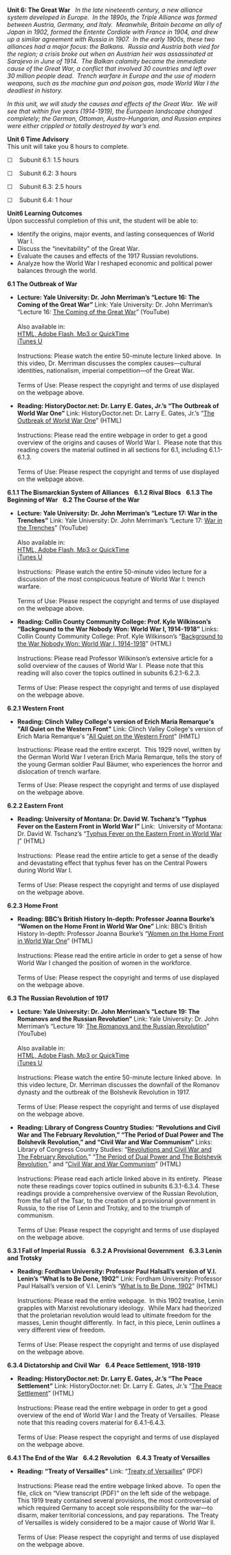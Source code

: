 **Unit 6: The Great War** <span id="6"></span> 
*In the late nineteenth century, a new alliance system developed in
Europe.  In the 1890s, the Triple Alliance was formed between Austria,
Germany, and Italy.  Meanwhile, Britain became an ally of Japan in 1902,
formed the Entente Cordiale with France in 1904, and drew up a similar
agreement with Russia in 1907.  In the early 1900s, these two alliances
had a major focus: the Balkans.  Russia and Austria both vied for the
region; a crisis broke out when an Austrian heir was assassinated at
Sarajevo in June of 1914.  The Balkan calamity became the immediate
cause of the Great War, a conflict that involved 30 countries and left
over 30 million people dead.  Trench warfare in Europe and the use of
modern weapons, such as the machine gun and poison gas, made World War I
the deadliest in history.*  
  
 *In this unit, we will study the causes and effects of the Great War. 
We will see that within five years (1914-1919), the European landscape
changed completely; the German, Ottoman, Austro-Hungarian, and Russian
empires were either crippled or totally destroyed by war’s end.*

**Unit 6 Time Advisory**  
This unit will take you 8 hours to complete.

☐    Subunit 6.1: 1.5 hours  
  
 ☐    Subunit 6.2: 3 hours  
  
 ☐    Subunit 6.3: 2.5 hours  
  
 ☐    Subunit 6.4: 1 hour

**Unit6 Learning Outcomes**  
Upon successful completion of this unit, the student will be able to:

-   Identify the origins, major events, and lasting consequences of
    World War I.
-   Discuss the “inevitability” of the Great War.
-   Evaluate the causes and effects of the 1917 Russian revolutions.
-   Analyze how the World War I reshaped economic and political power
    balances through the world.

**6.1 The Outbreak of War** <span id="6.1"></span> 
-   **Lecture: Yale University: Dr. John Merriman’s “Lecture 16: The
    Coming of the Great War”**
    Link: Yale University: Dr. John Merriman’s “Lecture 16: [The Coming
    of the Great
    War](http://www.youtube.com/watch?v=fvFpn5GVdQI&feature=channel)”
    (YouTube)  
        
     Also available in:  
     [HTML, Adobe Flash, Mp3 or
    QuickTime](http://oyc.yale.edu/history/hist-202/lecture-16)[  
     iTunes
    U](http://itunes.apple.com/us/podcast/16-the-coming-of-the-great-war/id341651047?i=63752150)  
        
     Instructions: Please watch the entire 50-minute lecture linked
    above.  In this video, Dr. Merriman discusses the complex
    causes—cultural identities, nationalism, imperial competition—of the
    Great War.   
        
     Terms of Use: Please respect the copyright and terms of use
    displayed on the webpage above.

-   **Reading: HistoryDoctor.net: Dr. Larry E. Gates, Jr.’s “The
    Outbreak of World War One”**
    Link: HistoryDoctor.net: Dr. Larry E. Gates, Jr.’s “[The Outbreak of
    World War
    One](http://www.historydoctor.net/Advanced%20Placement%20European%20History/Notes/world_war_one_(Causes).htm)”
    (HTML)  
        
     Instructions: Please read the entire webpage in order to get a good
    overview of the origins and causes of World War I.  Please note that
    this reading covers the material outlined in all sections for 6.1,
    including 6.1.1-6.1.3.  
        
     Terms of Use: Please respect the copyright and terms of use
    displayed on the webpage above.

**6.1.1 The Bismarckian System of Alliances** <span id="6.1.1"></span> 
**6.1.2 Rival Blocs** <span id="6.1.2"></span> 
**6.1.3 The Beginning of War** <span id="6.1.3"></span> 
**6.2 The Course of the War** <span id="6.2"></span> 
-   **Lecture: Yale University: Dr. John Merriman’s “Lecture 17: War in
    the Trenches”**
    Link: Yale University: Dr. John Merriman’s “Lecture 17: [War in the
    Trenches](http://www.youtube.com/watch?v=be15Wmp9FRE&feature=channel)”
    (YouTube)  
        
     Also available in:  
     [HTML, Adobe Flash, Mp3 or
    QuickTime](http://oyc.yale.edu/history/hist-202/lecture-17)[  
     iTunes
    U](http://itunes.apple.com/us/podcast/17-war-in-the-trenches/id341651047?i=63752160)  
        
     Instructions:  Please watch the entire 50-minute video lecture for
    a discussion of the most conspicuous feature of World War I: trench
    warfare.  
        
     Terms of Use: Please respect the copyright and terms of use
    displayed on the webpage above.

-   **Reading: Collin County Community College: Prof. Kyle Wilkinson’s
    “Background to the War Nobody Won: World War I, 1914-1918”**
    Links: Collin County Community College: Prof. Kyle Wilkinson’s
    “[Background to the War Nobody Won: World War I,
    1914-1918](http://iws.collin.edu/kwilkison/Resources%20for%20Students/WWI.htm)”
    (HTML)  
        
     Instructions: Please read Professor Wilkinson’s extensive article
    for a solid overview of the causes of World War I.  Please note that
    this reading will also cover the topics outlined in subunits
    6.2.1-6.2.3.  
        
     Terms of Use: Please respect the copyright and terms of use
    displayed on the webpage above.

**6.2.1 Western Front** <span id="6.2.1"></span> 
-   **Reading: Clinch Valley College's version of Erich Maria Remarque's
    "All Quiet on the Western Front"**
    Link: Clinch Valley College's version of Erich Maria Remarque's
    "[All Quiet on the Western
    Front](http://web.archive.org/web/19980116133459/http://pluto.clinch.edu/history/wciv2/civ2ref/aqwf.htm)"
    (HMTL)  
      
     Instructions: Please read the entire excerpt.  This 1929 novel,
    written by the German World War I veteran Erich Maria Remarque,
    tells the story of the young German soldier Paul Bäumer, who
    experiences the horror and dislocation of trench warfare.    
      
     Terms of Use: Please respect the copyright and terms of use
    displayed on the webpage above.

**6.2.2 Eastern Front** <span id="6.2.2"></span> 
-   **Reading: University of Montana: Dr. David W. Tschanz’s “Typhus
    Fever on the Eastern Front in World War I”**
    Link:  University of Montana: Dr. David W. Tschanz’s “[Typhus Fever
    on the Eastern Front in World War
    I](http://entomology.montana.edu/historybug/wwi/tef.htm)” (HTML)  
        
     Instructions:  Please read the entire article to get a sense of the
    deadly and devastating effect that typhus fever has on the Central
    Powers during World War I.  
        
     Terms of Use: Please respect the copyright and terms of use
    displayed on the webpage above.

**6.2.3 Home Front** <span id="6.2.3"></span> 
-   **Reading: BBC’s British History In-depth: Professor Joanna Bourke’s
    “Women on the Home Front in World War One”**
    Link: BBC’s British History In-depth: Professor Joanna Bourke’s
    “[Women on the Home Front in World War
    One](http://www.bbc.co.uk/history/british/britain_wwone/women_employment_01.shtml)”
    (HTML)  
        
     Instructions: Please read the entire article in order to get a
    sense of how World War I changed the position of women in the
    workforce.  
        
     Terms of Use: Please respect the copyright and terms of use
    displayed on the webpage above.

**6.3 The Russian Revolution of 1917** <span id="6.3"></span> 
-   **Lecture: Yale University: Dr. John Merriman’s “Lecture 19: The
    Romanovs and the Russian Revolution”**
    Link: Yale University: Dr. John Merriman’s “Lecture 19: [The
    Romanovs and the Russian
    Revolution](http://www.youtube.com/watch?v=eGFilsLo6OI&feature=channel)”
    (YouTube)  
        
     Also available in:  
     [HTML, Adobe Flash, Mp3 or
    QuickTime](http://oyc.yale.edu/history/hist-202/lecture-19)[  
     iTunes
    U](http://itunes.apple.com/us/podcast/19-the-romanovs-russian-revolution/id341651047?i=63752167)  
        
     Instructions: Please watch the entire 50-minute lecture linked
    above.  In this video lecture, Dr. Merriman discusses the downfall
    of the Romanov dynasty and the outbreak of the Bolshevik Revolution
    in 1917.  
        
     Terms of Use: Please respect the copyright and terms of use
    displayed on the webpage above.

-   **Reading: Library of Congress Country Studies: “Revolutions and
    Civil War and The February Revolution,” “The Period of Dual Power
    and The Bolshevik Revolution,” and “Civil War and War Communism”**
    Links: Library of Congress Country Studies: “[Revolutions and Civil
    War and The February
    Revolution](http://lcweb2.loc.gov/cgi-bin/query/r?frd/cstdy:@field(DOCID+ru0032)),”
    “[The Period of Dual Power and The Bolshevik
    Revolution](http://lcweb2.loc.gov/cgi-bin/query/r?frd/cstdy:@field(DOCID+ru0033)),”
    and “[Civil War and War
    Communism](http://lcweb2.loc.gov/cgi-bin/query/r?frd/cstdy:@field(DOCID+ru0034))”
    (HTML)  
        
     Instructions: Please read each article linked above in its
    entirety.  Please note these readings cover topics outlined in
    subunits 6.3.1-6.3.4. These readings provide a comprehensive
    overview of the Russian Revolution, from the fall of the Tsar, to
    the creation of a provisional government in Russia, to the rise of
    Lenin and Trotsky, and to the triumph of communism.  
        
     Terms of Use: Please respect the copyright and terms of use
    displayed on the webpage above.

**6.3.1 Fall of Imperial Russia** <span id="6.3.1"></span> 
**6.3.2 A Provisional Government** <span id="6.3.2"></span> 
**6.3.3 Lenin and Trotsky** <span id="6.3.3"></span> 
-   **Reading: Fordham University: Professor Paul Halsall’s version of
    V.I. Lenin’s “What Is to Be Done, 1902”**
    Link: Fordham University: Professor Paul Halsall’s version of V.I.
    Lenin’s “[What Is to Be Done,
    1902](http://www.fordham.edu/halsall/mod/1902lenin.asp)” (HTML)  
        
     Instructions: Please read the entire webpage.  In this 1902
    treatise, Lenin grapples with Marxist revolutionary ideology.  While
    Marx had theorized that the proletarian revolution would lead to
    ultimate freedom for the masses, Lenin thought differently.  In
    fact, in this piece, Lenin outlines a very different view of
    freedom.  
        
     Terms of Use: Please respect the copyright and terms of use
    displayed on the webpage above.

**6.3.4 Dictatorship and Civil War** <span id="6.3.4"></span> 
**6.4 Peace Settlement, 1918-1919** <span id="6.4"></span> 
-   **Reading: HistoryDoctor.net: Dr. Larry E. Gates, Jr.’s “The Peace
    Settlement”**
    Link: HistoryDoctor.net: Dr. Larry E. Gates, Jr.’s “[The Peace
    Settlement](http://www.historydoctor.net/Advanced%20Placement%20European%20History/Notes/world_war_one_peace_settlement.htm)”
    (HTML)  
        
     Instructions: Please read the entire webpage in order to get a good
    overview of the end of World War I and the Treaty of Versailles. 
    Please note that this reading covers material for 6.4.1-6.4.3.  
        
     Terms of Use: Please respect the copyright and terms of use
    displayed on the webpage above.

**6.4.1 The End of the War** <span id="6.4.1"></span> 
**6.4.2 Revolution** <span id="6.4.2"></span> 
**6.4.3 Treaty of Versailles** <span id="6.4.3"></span> 
-   **Reading: “Treaty of Versailles”**
    Link: “[Treaty of
    Versailles](http://www.foundingdocs.gov.au/item.asp?dID=23)” (PDF)  
        
     Instructions: Please read the entire webpage linked above.  To open
    the file, click on “View transcript (PDF)” on the left side of the
    webpage.  This 1919 treaty contained several provisions, the most
    controversial of which required Germany to accept sole
    responsibility for the war—to disarm, maker territorial concessions,
    and pay reparations.  The Treaty of Versailles is widely considered
    to be a major cause of World War II.  
        
     Terms of Use: Please respect the copyright and terms of use
    displayed on the webpage above.


